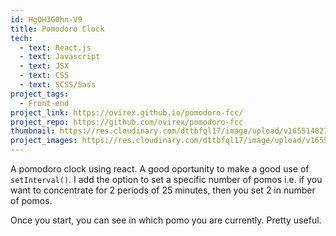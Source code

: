 ```yaml
---
id: HgOH3G0hn-V9
title: Pomodoro Clock
tech:
  - text: React.js
  - text: Javascript
  - text: JSX
  - text: CSS
  - text: SCSS/Sass
project_tags:
  - Front-end
project_link: https://ovirex.github.io/pomodoro-fcc/
project_repo: https://github.com/ovirex/pomodoro-fcc
thumbnail: https://res.cloudinary.com/dttbfql17/image/upload/v1655148272/pomodoro-fcc/pomodoro-clock_mx1nt1.gif
project_images: https://res.cloudinary.com/dttbfql17/image/upload/v1655148272/pomodoro-fcc/pomodoro-clock_mx1nt1.gif
---
```

A pomodoro clock using react. A good oportunity to make a good use of `setInterval()`. I add the option to set a specific number of pomos i.e. if you want to concentrate for 2 periods of 25 minutes, then you set 2 in number of pomos.

Once you start, you can see in which pomo you are currently. Pretty useful.